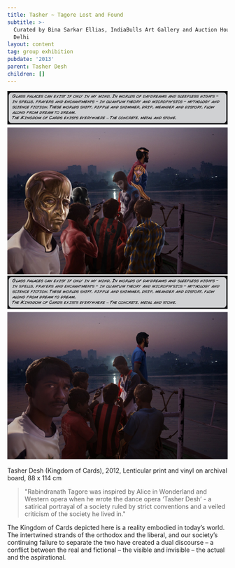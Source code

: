```yaml
---
title: Tasher ~ Tagore Lost and Found
subtitle: >-
  Curated by Bina Sarkar Ellias, IndiaBulls Art Gallery and Auction House, New
  Delhi
layout: content
tag: group exhibition
pubdate: '2013'
parent: Tasher Desh
children: []
---
```

![](/assets/img/ali-akbar-mehta_tasher-desh_painted-with-text.jpg)
![](/assets/img/ali-akbar-mehta_tasher-desh_original-with-text.jpg)

Tasher Desh (Kingdom of Cards), 2012, Lenticular print and vinyl on archival board, 88 x 114 cm

> "Rabindranath Tagore was inspired by Alice in Wonderland and Western opera when he wrote the dance opera ‘Tasher Desh’ - a satirical portrayal of a society ruled by strict conventions and a veiled criticism of the society he lived in."

The Kingdom of Cards depicted here is a reality embodied in today’s world. The intertwined strands of the orthodox and the liberal, and our society’s continuing failure to separate the two have created a dual discourse – a conflict between the real and fictional – the visible and invisible – the actual and the aspirational.
